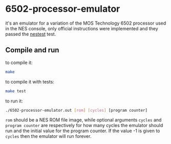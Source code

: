 # 6502-processor-emulator

it's an emulator for a variation of the MOS Technology 6502 processor used in the NES console, only official instructions were implemented and they passed the [nestest](https://www.qmtpro.com/~nes/misc/nestest.txt) test.

## Compile and run

to compile it:

```bash
make
```
to compile it with tests:

```bash
make test
```
to run it:

```bash
./6502-processor-emulator.out [rom] [cycles] [program counter]
```

`rom` should be a NES ROM file image, while optional arguments `cycles` and `program counter` are respectively for how many cycles the emulator should run and the initial value for the program counter. If the value -1 is given to `cycles` then the emulator will run forever.